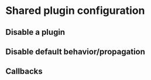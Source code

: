 # Shared plugin configuration

## Disable a plugin

## Disable default behavior/propagation

## Callbacks
